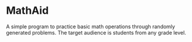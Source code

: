 # MathAid
A simple program to practice basic math operations through randomly generated problems. The target audience is
students from any grade level.
